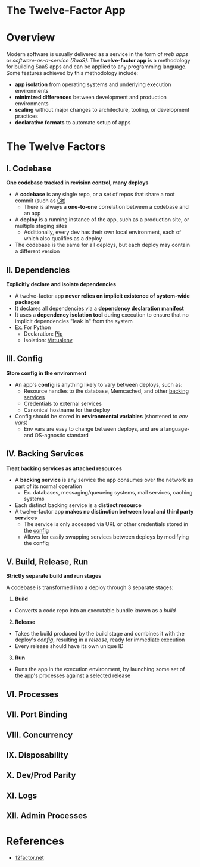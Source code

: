 # **The Twelve-Factor App**

# Overview

Modern software is usually delivered as a service in the form of *web apps* or *software-as-a-service (SaaS)*. The **twelve-factor app** is a methodology for building SaaS apps and can be applied to any programming language. Some features achieved by this methodology include:
- **app isolation** from operating systems and underlying execution environments
- **minimized differences** between development and production environments
- **scaling** without major changes to architecture, tooling, or development practices
- **declarative formats** to automate setup of apps

# The Twelve Factors

## I. Codebase
**One codebase tracked in revision control, many deploys**

- A **codebase** is any single repo, or a set of repos that share a root commit (such as [Git](https://git-scm.com/))
  - There is always a **one-to-one** correlation between a codebase and an app
- A **deploy** is a running instance of the app, such as a production site, or multiple staging sites
  - Additionally, every dev has their own local environment, each of which also qualifies as a deploy
- The codebase is the same for all deploys, but each deploy may contain a different version


## II. Dependencies
**Explicitly declare and isolate dependencies**

- A twelve-factor app **never relies on implicit existence of system-wide packages**
- It declares all dependencies via a **dependency declaration manifest**
- It uses a **dependency isolation tool** during execution to ensure that no implicit dependencies "leak in" from the system
- Ex. For Python
  - Declaration: [Pip](http://www.pip-installer.org/en/latest/)
  - Isolation: [Virtualenv](http://www.virtualenv.org/en/latest/)

## III. Config
**Store config in the environment**

- An app's **config** is anything likely to vary between deploys, such as:
  - Resource handles to the database, Memcached, and other [backing services](https://12factor.net/backing-services)
  - Credentials to external services
  - Canonical hostname for the deploy
- Config should be stored in **environmental variables** (shortened to *env vars*)
  - Env vars are easy to change between deploys, and are a language- and OS-agnostic standard

## IV. Backing Services
**Treat backing services as attached resources**

- A **backing service** is any service the app consumes over the network as part of its normal operation
  - Ex. databases, messaging/queueing systems, mail services, caching systems
- Each distinct backing service is a **distinct resource**
- A twelve-factor app **makes no distinction between local and third party services**
  - The service is only accessed via URL or other credentials stored in the [config](https://12factor.net/config)
  - Allows for easily swapping services between deploys by modifying the config

## V. Build, Release, Run
**Strictly separate build and run stages**

A codebase is transformed into a deploy through 3 separate stages:
1. **Build**
  - Converts a code repo into an executable bundle known as a *build*
2. **Release**
  - Takes the build produced by the build stage and combines it with the deploy's *config*, resulting in a *release*, ready for immediate execution
  - Every release should have its own unique ID
3. **Run**
  - Runs the app in the execution environment, by launching some set of the app's processes against a selected release

## VI. Processes


## VII. Port Binding


## VIII. Concurrency


## IX. Disposability


## X. Dev/Prod Parity


## XI. Logs


## XII. Admin Processes


# References
- [12factor.net](https://12factor.net/)
